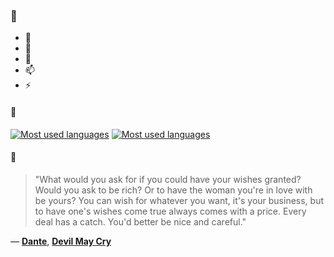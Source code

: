 ### 👋

- 🔭
- 🌱
- 💬
- 📫
- ⚡

#### 🧏

[![Most used languages](https://github-readme-stats-aynah.vercel.app/api/top-langs/?username=aynh&theme=solarized-dark&langs_count=6&layout=compact&hide_title=true)](https://github.com/anuraghazra/github-readme-stats#gh-dark-mode-only)
[![Most used languages](https://github-readme-stats-aynah.vercel.app/api/top-langs/?username=aynh&theme=solarized-light&langs_count=6&layout=compact&hide_title=true)](https://github.com/anuraghazra/github-readme-stats#gh-light-mode-only)

#### 💬

> "What would you ask for if you could have your wishes granted? Would you ask to be rich? Or to have the woman you're in love with be yours?  You can wish for whatever you want, it's your business, but to have one's wishes come true always comes with a price. Every deal has a catch. You'd better be nice and careful."

&mdash; [**Dante**](https://myanimelist.net/character.php?q=Dante&cat=character), [**Devil May Cry**](https://myanimelist.net/search/all?q=Devil%20May%20Cry&cat=all)
